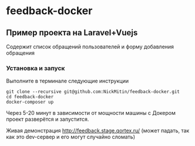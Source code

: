 # feedback-docker

## Пример проекта на Laravel+Vuejs 

Содержит список обращений пользователей и форму добавления обращения

### Установка и запуск

Выполните в терминале следующие инструкции
```
git clone --recursive git@github.com:NickMitin/feedback-docker.git
cd feedback-docker
docker-composer up
```

Через 5-20 минут в зависимости от мощности машины с Докером проект разверётся и запустится.

Живая демонстрация
http://feedback.stage.qortex.ru/ (может падать, так как это dev-сервер и его могут случайно сломать)
